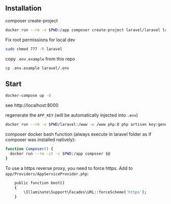 ## Installation

composer create-project
```bash
docker run --rm -v $PWD:/app composer create-project laravel/laravel laravel
```

Fix root permissions for local dev

```bash
sudo chmod 777 -R laravel
```

copy `.env.example` from this repo
```bash
cp .env.example laravel/.env
```

## Start

```bash
docker-compose up -d
```

see http://localhost:8000


regenerate the `APP_KEY` (will be automatically injected into `.env`)

```bash
docker run --rm -v $PWD/laravel:/www -w /www php:8 php artisan key:generate
```

composer docker bash function (always execute in laravel folder as if composer was installed natively):
```bash
function Composer() {
  docker run --rm -it -v $PWD:/app composer $@
}
```

To use a https reverse proxy, you need to force https.
Add to `app/Providers/AppServiceProvider.php`:
```bash
    public function boot()
    {
        \Illuminate\Support\Facades\URL::forceScheme('https');
    }
```
